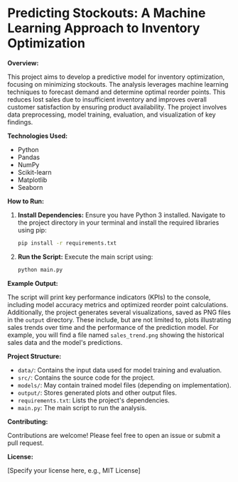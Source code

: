 # Predicting Stockouts: A Machine Learning Approach to Inventory Optimization

**Overview:**

This project aims to develop a predictive model for inventory optimization, focusing on minimizing stockouts.  The analysis leverages machine learning techniques to forecast demand and determine optimal reorder points.  This reduces lost sales due to insufficient inventory and improves overall customer satisfaction by ensuring product availability. The project involves data preprocessing, model training, evaluation, and visualization of key findings.


**Technologies Used:**

* Python
* Pandas
* NumPy
* Scikit-learn
* Matplotlib
* Seaborn


**How to Run:**

1. **Install Dependencies:**  Ensure you have Python 3 installed. Navigate to the project directory in your terminal and install the required libraries using pip:

   ```bash
   pip install -r requirements.txt
   ```

2. **Run the Script:** Execute the main script using:

   ```bash
   python main.py
   ```


**Example Output:**

The script will print key performance indicators (KPIs) to the console, including model accuracy metrics and optimized reorder point calculations.  Additionally, the project generates several visualizations, saved as PNG files in the `output` directory. These include, but are not limited to, plots illustrating sales trends over time and the performance of the prediction model.  For example, you will find a file named `sales_trend.png` showing the historical sales data and the model's predictions.


**Project Structure:**

* `data/`: Contains the input data used for model training and evaluation.
* `src/`: Contains the source code for the project.
* `models/`: May contain trained model files (depending on implementation).
* `output/`: Stores generated plots and other output files.
* `requirements.txt`: Lists the project's dependencies.
* `main.py`: The main script to run the analysis.


**Contributing:**

Contributions are welcome! Please feel free to open an issue or submit a pull request.


**License:**

[Specify your license here, e.g., MIT License]